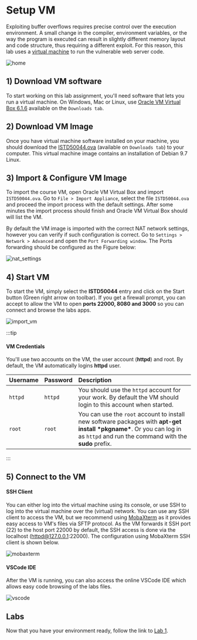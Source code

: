 # Setup VM

Exploiting buffer overflows requires precise control over the execution environment. A small change in the compiler, environment variables, or the way the program is executed can result in slightly different memory layout and code structure, thus requiring a different exploit. For this reason, this lab uses a [virtual machine](https://en.wikipedia.org/wiki/Virtual_machine) to run the vulnerable web server code.

![home](/labs/setup_vm/home.png)

## 1) Download VM software

To start working on this lab assignment, you'll need software that lets you run a virtual machine. On Windows, Mac or Linux, use [Oracle VM Virtual Box 6.1.6](https://www.virtualbox.org/wiki/Downloads) available on the `Downloads tab`.

## 2) Download VM Image

Once you have virtual machine software installed on your machine, you should download the [ISTD50044.ova](https://drive.google.com/file/d/1iKXW7YgwMLvZITnJCX8oYDrKlgtouarQ/view?usp=sharing) (available on `Downloads tab`) to your computer. This virtual machine image contains an installation of Debian 9.7 Linux.

## 3) Import & Configure VM Image

To import the course VM, open Oracle VM Virtual Box and import `ISTD50044.ova`. Go to `File > Import Appliance`, select the file `ISTD50044.ova` and proceed the import process with the default settings. After some minutes the import process should finish and Oracle VM Virtual Box should will list the VM.

By default the VM image is imported with the correct NAT network settings, however you can verify if such configuration is correct. Go to `Settings > Network > Advanced` and open the `Port Forwarding window`. The Ports forwarding should be configured as the Figure below:

![nat_settings](/labs/setup_vm/nat_settings.png)

## 4) Start VM

To start the VM, simply select the **ISTD50044** entry and click on the Start button (Green right arrow on toolbar). If you get a firewall prompt, you can accept to allow the VM to open **ports 22000, 8080 and 3000** so you can connect and browse the labs apps.

![import_vm](/labs/setup_vm/import_vm.gif)

:::tip

#### VM Credentials

You'll use two accounts on the VM, the user account (**httpd**) and root. By default, the VM automatically logins **httpd** user.

| Username | Password | Description                                                                                                                                                                      |
| :------- | :------- | :------------------------------------------------------------------------------------------------------------------------------------------------------------------------------- |
| `httpd`  | `httpd`  | You should use the `httpd` account for your work. By default the VM should login to this account when started.                                                                   |
| `root`   | `root`   | You can use the `root` account to install new software packages with **apt-get install \*pkgname\***. Or you can log in as `httpd` and run the command with the **sudo** prefix. |

:::

## 5) Connect to the VM

#### SSH Client

You can either log into the virtual machine using its console, or use SSH to log into the virtual machine over the (virtual) network. You can use any SSH client to access the VM, but we recommend using [MobaXterm](https://mobaxterm.mobatek.net/download-home-edition.html) as it provides easy access to VM's files via SFTP protocol. As the VM forwards it SSH port (22) to the host port 22000 by default, the SSH access is done via the localhost (httpd@127.0.0.1:22000). The configuration using MobaXterm SSH client is shown below.

![mobaxterm](/labs/setup_vm/mobaxterm.png)

#### VSCode IDE

After the VM is running, you can also access the online VSCode IDE which allows easy code browsing of the labs files.

![vscode](/labs/setup_vm/vscode.png)

## Labs

Now that you have your environment ready, follow the link to [Lab 1](/labs/lab1/).
